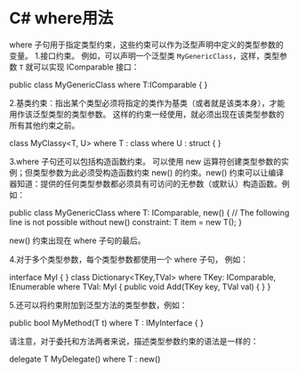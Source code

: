 # C# where用法

where 子句用于指定类型约束，这些约束可以作为泛型声明中定义的类型参数的变量。
 1.接口约束。
 例如，可以声明一个泛型类 `MyGenericClass`，这样，类型参数 `T` 就可以实现 IComparable<T> 接口：



public class MyGenericClass<T> where T:IComparable { }


 2.基类约束：指出某个类型必须将指定的类作为基类（或者就是该类本身），才能用作该泛型类型的类型参数。
 这样的约束一经使用，就必须出现在该类型参数的所有其他约束之前。

class MyClassy<T, U>
 where T : class
 where U : struct
{
}


 3.where 子句还可以包括构造函数约束。
 可以使用 new 运算符创建类型参数的实例；但类型参数为此必须受构造函数约束 new() 的约束。new() 约束可以让编译器知道：提供的任何类型参数都必须具有可访问的无参数（或默认）构造函数。例如：

public class MyGenericClass <T> where T: IComparable, new()
{
 // The following line is not possible without new() constraint:
 T item = new T();
}

new() 约束出现在 where 子句的最后。

 4.对于多个类型参数，每个类型参数都使用一个 where 子句，
 例如：

interface MyI { }
class Dictionary<TKey,TVal>
where TKey: IComparable, IEnumerable
where TVal: MyI
{
 public void Add(TKey key, TVal val)
 {
 }
}


5.还可以将约束附加到泛型方法的类型参数，例如：



public bool MyMethod<T>(T t) where T : IMyInterface { }


请注意，对于委托和方法两者来说，描述类型参数约束的语法是一样的：



delegate T MyDelegate<T>() where T : new()